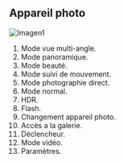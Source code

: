## Appareil photo

![Imagen1](http://static.energysistem.com/images/manuals/39725/54ec5ee48ab69.jpg)

1. Mode vue multi-angle.
2. Mode panoramique.
3. Mode beauté.
4. Mode suivi de mouvement.
5. Mode photographie direct.
6. Mode normal.
7. HDR.
8. Flash.
9. Changement appareil photo.
10. Accès a la galerie.
11. Déclencheur.
12. Mode vidéo.
12. Paramètres.
